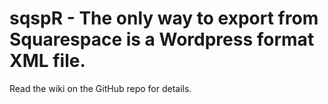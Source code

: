 # sqspR - The only way to export from Squarespace is a Wordpress format XML file.

Read the wiki on the GitHub repo for details.
